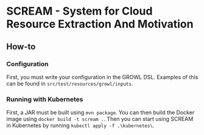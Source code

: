 # SCREAM - System for Cloud Resource Extraction And Motivation

## How-to
### Configuration
First, you must write your configuration in the GROWL DSL. Examples of this can be found in
`src/test/resources/growl/inputs`.

### Running with Kubernetes
First, a JAR must be built using `mvn package`. You can then build the Docker image using `docker build -t scream .`. 
Then you can start using SCREAM in Kubernetes by running `kubectl apply -f .\kubernetes\`.